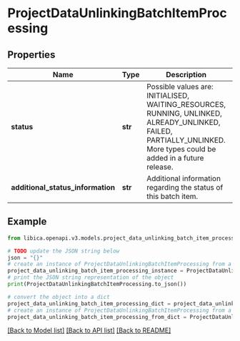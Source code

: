 # ProjectDataUnlinkingBatchItemProcessing


## Properties

Name | Type | Description | Notes
------------ | ------------- | ------------- | -------------
**status** | **str** | Possible values are: INITIALISED, WAITING_RESOURCES, RUNNING, UNLINKED, ALREADY_UNLINKED, FAILED, PARTIALLY_UNLINKED. More types could be added in a future release. | 
**additional_status_information** | **str** | Additional information regarding the status of this batch item. | [optional] 

## Example

```python
from libica.openapi.v3.models.project_data_unlinking_batch_item_processing import ProjectDataUnlinkingBatchItemProcessing

# TODO update the JSON string below
json = "{}"
# create an instance of ProjectDataUnlinkingBatchItemProcessing from a JSON string
project_data_unlinking_batch_item_processing_instance = ProjectDataUnlinkingBatchItemProcessing.from_json(json)
# print the JSON string representation of the object
print(ProjectDataUnlinkingBatchItemProcessing.to_json())

# convert the object into a dict
project_data_unlinking_batch_item_processing_dict = project_data_unlinking_batch_item_processing_instance.to_dict()
# create an instance of ProjectDataUnlinkingBatchItemProcessing from a dict
project_data_unlinking_batch_item_processing_from_dict = ProjectDataUnlinkingBatchItemProcessing.from_dict(project_data_unlinking_batch_item_processing_dict)
```
[[Back to Model list]](../README.md#documentation-for-models) [[Back to API list]](../README.md#documentation-for-api-endpoints) [[Back to README]](../README.md)


